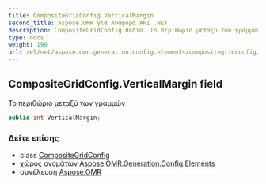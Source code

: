 ```yaml
---
title: CompositeGridConfig.VerticalMargin
second_title: Aspose.OMR για Αναφορά API .NET
description: CompositeGridConfig πεδίο. Το περιθώριο μεταξύ των γραμμών
type: docs
weight: 190
url: /el/net/aspose.omr.generation.config.elements/compositegridconfig/verticalmargin/
---
```

## CompositeGridConfig.VerticalMargin field

Το περιθώριο μεταξύ των γραμμών

```csharp
public int VerticalMargin;
```

### Δείτε επίσης

* class [CompositeGridConfig](../)
* χώρος ονομάτων [Aspose.OMR.Generation.Config.Elements](../../compositegridconfig/)
* συνέλευση [Aspose.OMR](../../../)


